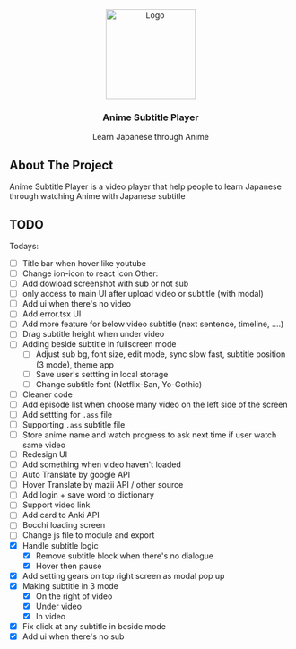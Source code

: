 <div align="center">
  <a href="https://github.com/LostArrows27/anime-subtitle-player">
    <img src="https://i.pinimg.com/736x/0a/77/ab/0a77ab9b741887432031c9d0670ac3f3.jpg" alt="Logo" width="160" height="160">
  </a>
  <h3>Anime Subtitle Player</h3>
<div>Learn Japanese through Anime</div>
</div>

## About The Project

Anime Subtitle Player is a video player that help people to learn Japanese through watching Anime with Japanese subtitle

## TODO

Todays:
- [ ] Title bar when hover like youtube
- [ ] Change ion-icon to react icon
Other: 
- [ ] Add dowload screenshot with sub or not sub
- [ ] only access to main UI after upload video or subtitle (with modal)
- [ ] Add ui when there's no video
- [ ] Add error.tsx UI
- [ ] Add more feature for below video subtitle (next sentence, timeline, ....)
- [ ] Drag subtitle height when under video
- [ ] Adding beside subtitle in fullscreen mode
  - [ ] Adjust sub bg, font size, edit mode, sync slow fast, subtitle position (3 mode), theme app
  - [ ] Save user's settting in local storage
  - [ ] Change subtitle font (Netflix-San, Yo-Gothic)
- [ ] Cleaner code
- [ ] Add episode list when choose many video on the left side of the screen
- [ ] Add settting for `.ass` file
- [ ] Supporting `.ass` subtitle file
- [ ] Store anime name and watch progress to ask next time if user watch same video
- [ ] Redesign UI
- [ ] Add something when video haven't loaded
- [ ] Auto Translate by google API
- [ ] Hover Translate by mazii API / other source
- [ ] Add login + save word to dictionary
- [ ] Support video link
- [ ] Add card to Anki API
- [ ] Bocchi loading screen
- [ ] Change js file to module and export
- [x] Handle subtitle logic
  - [x] Remove subtitle block when there's no dialogue
  - [x] Hover then pause
- [x] Add setting gears on top right screen as modal pop up
- [x] Making subtitle in 3 mode
  - [x] On the right of video
  - [x] Under video
  - [x] In video
- [x] Fix click at any subtitle in beside mode
- [x] Add ui when there's no sub 
